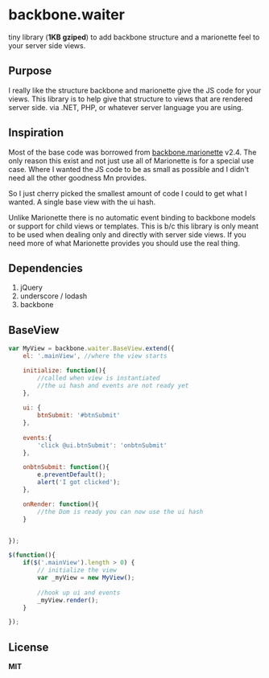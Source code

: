 


# backbone.waiter
tiny library (**1KB gziped**) to add backbone structure and a marionette feel to your server side views.

## Purpose
I really like the structure backbone and marionette give the JS code for your views. This library is to help give that structure to views that are rendered server side.
via .NET, PHP, or whatever server language you are using.

## Inspiration
Most of the base code was borrowed from [backbone.marionette](https://github.com/marionettejs/backbone.marionette) v2.4. The only reason this exist and not just use all of Marionette is for a special use case. 
Where I wanted the JS code to be as small as possible and I didn't need all the other goodness Mn provides.

So I just cherry picked the smallest amount of code I could to get what I wanted. A single base view with the ui hash. 

Unlike Marionette there is no automatic event binding to backbone models or support for child views or templates. This is b/c this library is only meant to be used when dealing only and directly with server side views. If you need more of what Marionette provides you should use the real thing.

## Dependencies
1. jQuery
2. underscore / lodash
3. backbone

## BaseView
```javascript	
var MyView = backbone.waiter.BaseView.extend({
	el: '.mainView', //where the view starts 

	initialize: function(){
		//called when view is instantiated
		//the ui hash and events are not ready yet
	},	
	
	ui: {
		btnSubmit: '#btnSubmit'
	},
	
	events:{
		'click @ui.btnSubmit': 'onbtnSubmit'
	},

	onbtnSubmit: function(){
		e.preventDefault();
		alert('I got clicked');
	},

	onRender: function(){
		//the Dom is ready you can now use the ui hash
	}


});

$(function(){
	if($('.mainView').length > 0) {
		// initialize the view
		var _myView = new MyView(); 
		
		//hook up ui and events
		_myView.render();
	}

});

```

## License
**MIT**
